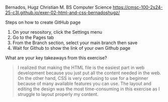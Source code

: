 Bernados, Hugz Christian M.
BS Computer Science
https://cmsc-100-2s24-25-c3l.github.io/exer-02-html-and-css-bernadoshugz/

Steps on how to create GitHub page
1. On your resository, click the Settings menu
2. Go to the Pages tab
3. From the Branch section, select your main branch then save
4. Wait for Github to show the link of your own Github page

What are your key takeaways from this exercise?
> I realized that making the HTML file is the easiest part in web development because you just put all the content needed
> in the web. On the other hand, CSS is very confusing to use for a beginner because of many available features you can use.
> The layout and editing the design was the most time-consuming in this exercise as I struggle to layout properly my content.
